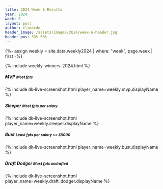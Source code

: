 ```yaml
---
title: 2024 Week 6 Results
year: 2024
week: 6
layout: post
author: climardo
header_image: /assets/images/2024/week-6-header.jpg
header_pos: 50% 50%
---
```


{%- assign weekly = site.data.weekly2024 | where: "week", page.week | first -%}

{% include weekly-winners-2024.html %}

##### MVP <small class="text-muted">Most fpts</small>
{% include dk-live-screenshot.html player_name=weekly.mvp.displayName %}

##### Sleeper <small class="text-muted">Most fpts per salary</small>
{% include dk-live-screenshot.html player_name=weekly.sleeper.displayName %}

##### Bust <small class="text-muted">Least fpts per salary >= $5000</small>
{% include dk-live-screenshot.html player_name=weekly.bust.displayName %}

##### Draft Dodger <small class="text-muted">Most fpts undrafted</small>
{% include dk-live-screenshot.html player_name=weekly.draft_dodger.displayName %}